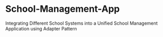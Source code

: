 # School-Management-App
Integrating Different School Systems into a Unified School Management Application using Adapter Pattern
